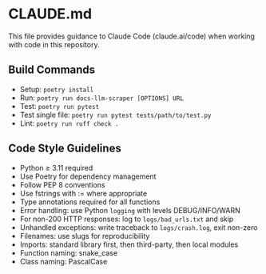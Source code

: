 # CLAUDE.md

This file provides guidance to Claude Code (claude.ai/code) when working with code in this repository.

## Build Commands
- Setup: `poetry install`
- Run: `poetry run docs-llm-scraper [OPTIONS] URL`
- Test: `poetry run pytest`
- Test single file: `poetry run pytest tests/path/to/test.py`
- Lint: `poetry run ruff check .`

## Code Style Guidelines
- Python ≥ 3.11 required
- Use Poetry for dependency management
- Follow PEP 8 conventions
- Use fstrings with := where appropriate
- Type annotations required for all functions
- Error handling: use Python `logging` with levels DEBUG/INFO/WARN
- For non-200 HTTP responses: log to `logs/bad_urls.txt` and skip
- Unhandled exceptions: write traceback to `logs/crash.log`, exit non-zero
- Filenames: use slugs for reproducibility
- Imports: standard library first, then third-party, then local modules
- Function naming: snake_case
- Class naming: PascalCase